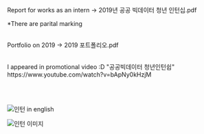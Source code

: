 

Report for works as an intern -> 2019년 공공 빅데이터 청년 인턴십.pdf


*There are parital marking

<br>Portfolio on 2019 -> 2019 포트폴리오.pdf

<br>
I appeared in promotional video :D "공공빅데이터 청년인턴쉽" https://www.youtube.com/watch?v=bApNy0kHzjM


<br><br>


![인턴 in english](https://user-images.githubusercontent.com/61492320/123511076-37998080-d6ba-11eb-83e9-ca925cb5aa1b.PNG)


![인턴 이미지](https://user-images.githubusercontent.com/61492320/123510881-f18fed00-d6b8-11eb-973b-a7ba78c87508.PNG)
